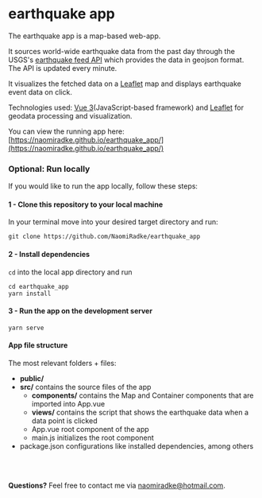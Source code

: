# earthquake app
The earthquake app is a map-based web-app.

It sources world-wide earthquake data from the past day through the USGS's [earthquake feed API](https://earthquake.usgs.gov/earthquakes/feed/v1.0/summary/all_day.geojson) which provides the data in geojson format. The API is updated every minute.

It visualizes the fetched data on a [Leaflet](https://leafletjs.com/) map and displays earthquake event data on click.

Technologies used: [Vue 3](https://vuejs.org/)(JavaScript-based framework) and [Leaflet](https://leafletjs.com/) for geodata processing and visualization.

You can view the running app here: [https://naomiradke.github.io/earthquake_app/](https://naomiradke.github.io/earthquake_app/)


### Optional: Run locally
If you would like to run the app locally, follow these steps:

#### 1 - Clone this repository to your local machine
In your terminal move into your desired target directory and run:
```
git clone https://github.com/NaomiRadke/earthquake_app
```
#### 2 - Install dependencies
`cd` into the local app directory and run
```
cd earthquake_app
yarn install
```

#### 3 - Run the app on the development server
```
yarn serve
```

#### App file structure
The most relevant folders + files:

- **public/**
- **src/**               contains the source files of the app
    - **components/**    contains the Map and Container components that are imported into App.vue 
    - **views/**         contains the script that shows the earthquake data when a data point is clicked    
    - App.vue            root component of the app    
    - main.js            initializes the root component    
 - package.json          configurations like installed dependencies, among others 
 
 <br>
 <br>

**Questions?** Feel free to contact me via naomiradke@hotmail.com.
